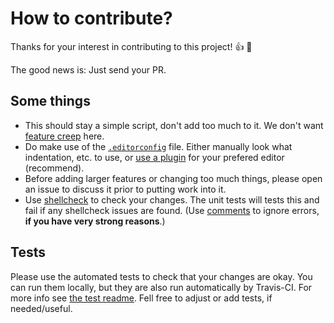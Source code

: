 # How to contribute?

Thanks for your interest in contributing to this project! :+1: :tada:

The good news is: Just send your PR.

## Some things

* This should stay a simple script, don't add too much to it. We don't want [feature creep](https://en.wikipedia.org/wiki/Feature_creep) here.
* Do make use of the [`.editorconfig`](.editorconfig) file. Either manually look what indentation, etc. to use, or [use a plugin](http://editorconfig.org/#download) for your prefered editor (recommend).
* Before adding larger features or changing too much things, please open an issue to discuss it prior to putting work into it.
* Use [shellcheck](https://www.shellcheck.net/) to check your changes. The unit tests will tests this and fail if any shellcheck issues are found. (Use [comments](https://github.com/koalaman/shellcheck/wiki/Directive) to ignore errors, **if you have very strong reasons**.)


## Tests

Please use the automated tests to check that your changes are okay. You can run them locally, but they are also run automatically by Travis-CI.
For more info see [the test readme](tests/Readme.md).
Fell free to adjust or add tests, if needed/useful.
